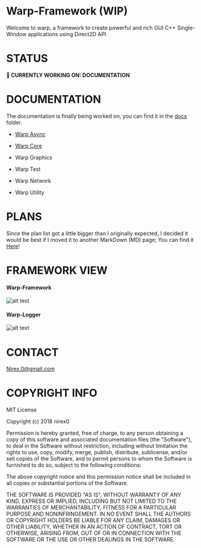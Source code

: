 # Warp-Framework (WIP)
Welcome to warp, a framework to create powerful and rich GUI C++ Single-Window applications using Direct2D API

STATUS
======

**🔧 CURRENTLY WORKING ON: DOCUMENTATION**

DOCUMENTATION
=============

The documentation is finally being worked on, you can find it in the [docs](/docs) folder.

- [Warp Async](https://github.com/nirex0/Warp-Framework/blob/master/docs/documentation/AS-INDEX.md) 

- [Warp Core](https://github.com/nirex0/Warp-Framework/blob/master/docs/documentation/CORE-INDEX.md)

- Warp Graphics

- Warp Test

- Warp Network

- Warp Utility

PLANS
=====

Since the plan list got a little bigger than I originally expected, I decided it would be best if I 
moved it to another MarkDown (MD) page; You can find it [Here](https://github.com/nirex0/Warp-Framework/blob/master/TODO.md)! 

FRAMEWORK VIEW
==============

#### Warp-Framework
![alt text](https://raw.githubusercontent.com/nirex0/warp-framework/master/repo-resources/warp-000.png)

#### Warp-Logger
![alt text](https://raw.githubusercontent.com/nirex0/warp-framework/master/repo-resources/warp-001.png)

CONTACT
=======

Nirex.0@gmail.com

COPYRIGHT INFO
==============
MIT License

Copyright (c) 2018 nirex0

Permission is hereby granted, free of charge, to any person obtaining a copy
of this software and associated documentation files (the "Software"), to deal
in the Software without restriction, including without limitation the rights
to use, copy, modify, merge, publish, distribute, sublicense, and/or sell
copies of the Software, and to permit persons to whom the Software is
furnished to do so, subject to the following conditions:

The above copyright notice and this permission notice shall be included in all
copies or substantial portions of the Software.

THE SOFTWARE IS PROVIDED "AS IS", WITHOUT WARRANTY OF ANY KIND, EXPRESS OR
IMPLIED, INCLUDING BUT NOT LIMITED TO THE WARRANTIES OF MERCHANTABILITY,
FITNESS FOR A PARTICULAR PURPOSE AND NONINFRINGEMENT. IN NO EVENT SHALL THE
AUTHORS OR COPYRIGHT HOLDERS BE LIABLE FOR ANY CLAIM, DAMAGES OR OTHER
LIABILITY, WHETHER IN AN ACTION OF CONTRACT, TORT OR OTHERWISE, ARISING FROM,
OUT OF OR IN CONNECTION WITH THE SOFTWARE OR THE USE OR OTHER DEALINGS IN THE
SOFTWARE.


